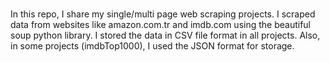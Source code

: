 #
In this repo, I share my single/multi page web scraping projects. I scraped data from websites like amazon.com.tr and imdb.com using the beautiful soup python library. I stored the data in CSV file format in all projects. Also, in some projects (imdbTop1000), I used the JSON format for storage.
